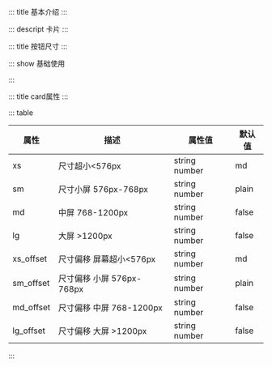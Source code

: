 ::: title 基本介绍
:::

::: descript 卡片
:::

::: title 按钮尺寸
:::

::: show 基础使用

<template>
  <iu-card>
	<template v-slot:title>标题</template>
	<template v-slot:body>内容</template>
  </iu-card>
</template>

<style>
	
</style>

<script>
import { ref } from 'vue'

export default {
  setup() {

    return {
    }
  }
}
</script>

:::



::: title card属性
:::

::: table

|属性|描述|属性值|默认值|
|---|----|---|--|
|xs|尺寸超小<576px|string number|md|
|sm|尺寸小屏 576px-768px|string number|plain|
|md|中屏 768-1200px|string number|false|
|lg|大屏 >1200px|string number|false|
|xs_offset|尺寸偏移 屏幕超小<576px|string number|md|
|sm_offset|尺寸偏移 小屏 576px-768px|string number|plain|
|md_offset|尺寸偏移 中屏 768-1200px|string number|false|
|lg_offset|尺寸偏移 大屏 >1200px|string number|false|

:::